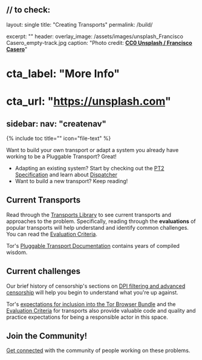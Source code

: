 // to check:
---
layout: single
title: "Creating Transports"
permalink: /build/

excerpt: ""
header:
  overlay_image: /assets/images/unsplash_Francisco Casero_empty-track.jpg
  caption: "Photo credit: [**CC0 Unsplash / Francisco Casero**](https://unsplash.com)"
#  cta_label: "More Info"
#  cta_url: "https://unsplash.com"

sidebar:
    nav: "createnav"
---

{% include toc title="" icon="file-text" %}

Want to build your own transport or adapt a system you already have working to be a Pluggable Transport?  Great!

* Adapting an existing system? Start by checking out the [PT2 Specification](/spec/) and learn about [Dispatcher](/implement/)
* Want to build a new transport?  Keep reading!

## Current Transports

Read through the [Transports Library](/transports/) to see current transports and approaches to the problem.  Specifically, reading through the **evaluations** of popular transports will help understand and identify common challenges. You can read the [Evaluation Criteria](https://trac.torproject.org/projects/tor/wiki/doc/PluggableTransports/PTEvaluationCriteria).

Tor's [Pluggable Transport Documentation](https://trac.torproject.org/projects/tor/wiki/doc/PluggableTransports) contains years of compiled wisdom.

## Current challenges

Our brief history of censorship's sections on [DPI filtering and advanced censorship](/how/#dpi-blocking) will help you begin to understand what you're up against.  

Tor's [expectations for inclusion into the Tor Browser Bundle](https://trac.torproject.org/projects/tor/wiki/doc/PluggableTransports/GuidelinesForDeployingPTs) and the [Evaluation Criteria](https://trac.torproject.org/projects/tor/wiki/doc/PluggableTransports/PTEvaluationCriteria) for transports also provide valuable code and quality and practice expectations for being a responsible actor in this space.

## Join the Community!

[Get connected](/community/) with the community of people working on these problems.
